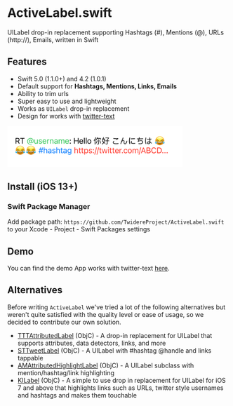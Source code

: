 # ActiveLabel.swift 

UILabel drop-in replacement supporting Hashtags (#), Mentions (@), URLs (http://), Emails, written in Swift

## Features

* Swift 5.0 (1.1.0+) and 4.2 (1.0.1)
* Default support for **Hashtags, Mentions, Links, Emails**
* Ability to trim urls
* Super easy to use and lightweight
* Works as `UILabel` drop-in replacement
* Design for works with [twitter-text](https://github.com/twitter/twitter-text)

<img src="./snapshot.png" width=400 >

## Install (iOS 13+)

### Swift Package Manager

Add package path: `https://github.com/TwidereProject/ActiveLabel.swift` to your Xcode - Project - Swift Packages settings

## Demo

You can find the demo App works with twitter-text [here](https://github.com/TwidereProject/ActiveLabel.swift-Demo).

## Alternatives

Before writing `ActiveLabel` we've tried a lot of the following alternatives but weren't quite satisfied with the quality level or ease of usage, so we decided to contribute our own solution.

* [TTTAttributedLabel](https://github.com/TTTAttributedLabel/TTTAttributedLabel) (ObjC) - A drop-in replacement for UILabel that supports attributes, data detectors, links, and more
* [STTweetLabel](https://github.com/SebastienThiebaud/STTweetLabel) (ObjC) - A UILabel with #hashtag @handle and links tappable
* [AMAttributedHighlightLabel](https://github.com/rootd/AMAttributedHighlightLabel) (ObjC) - A UILabel subclass with mention/hashtag/link highlighting
* [KILabel](https://github.com/Krelborn/KILabel) (ObjC) - A simple to use drop in replacement for UILabel for iOS 7 and above that highlights links such as URLs, twitter style usernames and hashtags and makes them touchable
